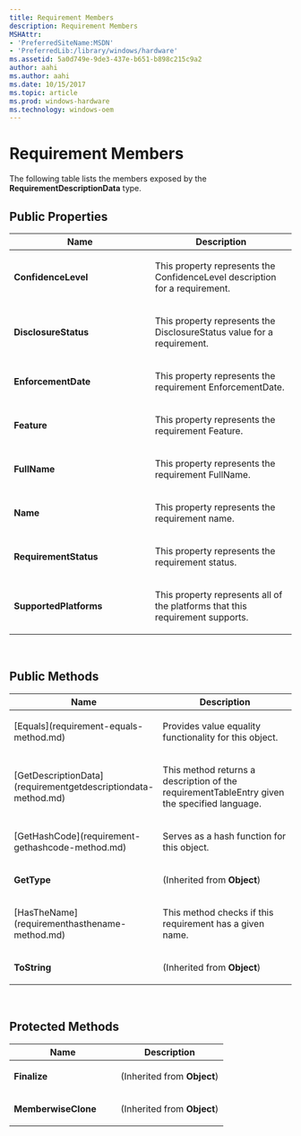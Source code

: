 ```yaml
---
title: Requirement Members
description: Requirement Members
MSHAttr:
- 'PreferredSiteName:MSDN'
- 'PreferredLib:/library/windows/hardware'
ms.assetid: 5a0d749e-9de3-437e-b651-b898c215c9a2
author: aahi
ms.author: aahi
ms.date: 10/15/2017
ms.topic: article
ms.prod: windows-hardware
ms.technology: windows-oem
---
```


# Requirement Members


The following table lists the members exposed by the **RequirementDescriptionData** type.

## <span id="Public_Properties"></span><span id="public_properties"></span><span id="PUBLIC_PROPERTIES"></span>Public Properties


<table>
<colgroup>
<col width="50%" />
<col width="50%" />
</colgroup>
<thead>
<tr class="header">
<th>Name</th>
<th>Description</th>
</tr>
</thead>
<tbody>
<tr class="odd">
<td><p><strong>ConfidenceLevel</strong></p></td>
<td><p>This property represents the ConfidenceLevel description for a requirement.</p></td>
</tr>
<tr class="even">
<td><p><strong>DisclosureStatus</strong></p></td>
<td><p>This property represents the DisclosureStatus value for a requirement.</p></td>
</tr>
<tr class="odd">
<td><p><strong>EnforcementDate</strong></p></td>
<td><p>This property represents the requirement EnforcementDate.</p></td>
</tr>
<tr class="even">
<td><p><strong>Feature</strong></p></td>
<td><p>This property represents the requirement Feature.</p></td>
</tr>
<tr class="odd">
<td><p><strong>FullName</strong></p></td>
<td><p>This property represents the requirement FullName.</p></td>
</tr>
<tr class="even">
<td><p><strong>Name</strong></p></td>
<td><p>This property represents the requirement name.</p></td>
</tr>
<tr class="odd">
<td><p><strong>RequirementStatus</strong></p></td>
<td><p>This property represents the requirement status.</p></td>
</tr>
<tr class="even">
<td><p><strong>SupportedPlatforms</strong></p></td>
<td><p>This property represents all of the platforms that this requirement supports.</p></td>
</tr>
</tbody>
</table>

 

## <span id="Public_Methods"></span><span id="public_methods"></span><span id="PUBLIC_METHODS"></span>Public Methods


<table>
<colgroup>
<col width="50%" />
<col width="50%" />
</colgroup>
<thead>
<tr class="header">
<th>Name</th>
<th>Description</th>
</tr>
</thead>
<tbody>
<tr class="odd">
<td><p>[Equals](requirement-equals-method.md)</p></td>
<td><p>Provides value equality functionality for this object.</p></td>
</tr>
<tr class="even">
<td><p>[GetDescriptionData](requirementgetdescriptiondata-method.md)</p></td>
<td><p>This method returns a description of the requirementTableEntry given the specified language.</p></td>
</tr>
<tr class="odd">
<td><p>[GetHashCode](requirement-gethashcode-method.md)</p></td>
<td><p>Serves as a hash function for this object.</p></td>
</tr>
<tr class="even">
<td><p><strong>GetType</strong></p></td>
<td><p>(Inherited from <strong>Object</strong>)</p></td>
</tr>
<tr class="odd">
<td><p>[HasTheName](requirementhasthename-method.md)</p></td>
<td><p>This method checks if this requirement has a given name.</p></td>
</tr>
<tr class="even">
<td><p><strong>ToString</strong></p></td>
<td><p>(Inherited from <strong>Object</strong>)</p></td>
</tr>
</tbody>
</table>

 

## <span id="Protected_Methods"></span><span id="protected_methods"></span><span id="PROTECTED_METHODS"></span>Protected Methods


<table>
<colgroup>
<col width="50%" />
<col width="50%" />
</colgroup>
<thead>
<tr class="header">
<th>Name</th>
<th>Description</th>
</tr>
</thead>
<tbody>
<tr class="odd">
<td><p><strong>Finalize</strong></p></td>
<td><p>(Inherited from <strong>Object</strong>)</p></td>
</tr>
<tr class="even">
<td><p><strong>MemberwiseClone</strong></p></td>
<td><p>(Inherited from <strong>Object</strong>)</p></td>
</tr>
</tbody>
</table>

 

 

 







